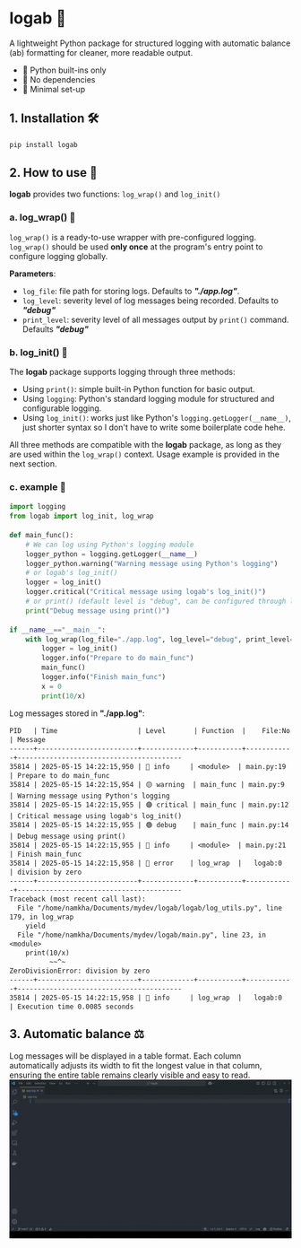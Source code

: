 # logab 🐢
A lightweight Python package for structured logging with automatic balance (ab) formatting for cleaner, more readable output.
- 🤯 Python built-ins only
- 🤤 No dependencies
- 🥵 Minimal set-up


## 1. Installation 🛠️
```sh
pip install logab
```
## 2. How to use 🔎
**logab** provides two functions: `log_wrap()` and `log_init()`
### a. log_wrap() 🌮
`log_wrap()` is a ready-to-use wrapper with pre-configured logging. `log_wrap()` should be used **only once** at the program's entry point to configure logging globally. 

**Parameters**:
- `log_file`: file path for storing logs. Defaults to ***"./app.log"***.
- `log_level`: severity level of log messages being recorded. Defaults to ***"debug"***
- `print_level`: severity level of all messages output by `print()` command. Defaults ***"debug"***

### b. log_init() 🍉
The **logab** package supports logging through three methods:
- Using `print()`: simple built-in Python function for basic output.
- Using `logging`: Python's standard logging module for structured and configurable logging.
- Using `log_init()`: works just like Python's `logging.getLogger(__name__)`, just shorter syntax so I don't have to write some boilerplate code hehe.

All three methods are compatible with the **logab** package, as long as they are used within the `log_wrap()` context. Usage example is provided in the next section.

### c. example 🍻
```python
import logging
from logab import log_init, log_wrap

def main_func():
    # We can log using Python's logging module
    logger_python = logging.getLogger(__name__)
    logger_python.warning("Warning message using Python's logging")
    # or logab's log_init()
    logger = log_init()
    logger.critical("Critical message using logab's log_init()")
    # or print() (default level is "debug", can be configured through log_wrap())
    print("Debug message using print()")

if __name__=="__main__":
    with log_wrap(log_file="./app.log", log_level="debug", print_level="debug" ):
        logger = log_init()
        logger.info("Prepare to do main_func")
        main_func()
        logger.info("Finish main_func")
        x = 0
        print(10/x)
```
Log messages stored in **"./app.log"**:
```log
PID   | Time                    | Level       | Function  |    File:No | Message
------+-------------------------+-------------+-----------+------------+-----------------------------------------
35814 | 2025-05-15 14:22:15,950 | 🔵 info     | <module>  | main.py:19 | Prepare to do main_func
35814 | 2025-05-15 14:22:15,954 | 🟡 warning  | main_func | main.py:9  | Warning message using Python's logging
35814 | 2025-05-15 14:22:15,955 | 🟣 critical | main_func | main.py:12 | Critical message using logab's log_init()
35814 | 2025-05-15 14:22:15,955 | 🟢 debug    | main_func | main.py:14 | Debug message using print()
35814 | 2025-05-15 14:22:15,955 | 🔵 info     | <module>  | main.py:21 | Finish main_func
35814 | 2025-05-15 14:22:15,958 | 🔴 error    | log_wrap  |   logab:0  | division by zero
------+-------------------------+-------------+-----------+------------+-----------------------------------------
Traceback (most recent call last):
  File "/home/namkha/Documents/mydev/logab/logab/log_utils.py", line 179, in log_wrap
    yield
  File "/home/namkha/Documents/mydev/logab/main.py", line 23, in <module>
    print(10/x)
          ~~^~
ZeroDivisionError: division by zero
------+-------------------------+-------------+-----------+------------+-----------------------------------------
35814 | 2025-05-15 14:22:15,958 | 🔵 info     | log_wrap  |   logab:0  | Execution time 0.0085 seconds

```


## 3. Automatic balance ⚖️
Log messages will be displayed in a table format. Each column automatically adjusts its width to fit the longest value in that column, ensuring the entire table remains clearly visible and easy to read.
![Alt Text](https://raw.githubusercontent.com/namkha1032/logab/refs/heads/main/demo.gif)
